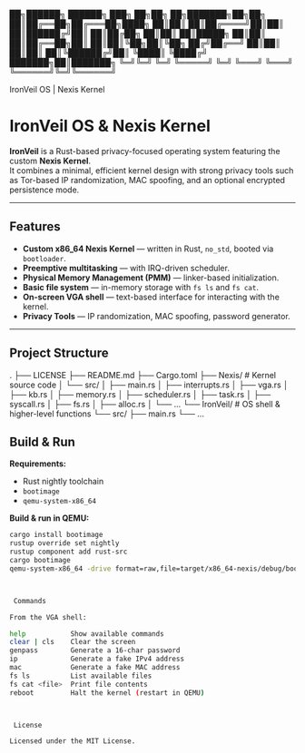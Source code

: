 ██╗██████╗  ██████╗ ███╗   ██╗██╗   ██╗███████╗██╗██╗
██║██╔══██╗██╔═══██╗████╗  ██║██║   ██║██╔════╝██║██║
██║██████╔╝██║   ██║██╔██╗ ██║██║   ██║█████╗  ██║██║
██║██╔══██╗██║   ██║██║╚██╗██║╚██╗ ██╔╝██╔══╝  ██║██║
██║██║  ██║╚██████╔╝██║ ╚████║ ╚████╔╝ ███████╗██║███████╗ ╚═╝╚═╝  ╚═╝ ╚═════╝ ╚═╝  ╚═══╝  ╚═══╝  ╚══════╝╚═╝╚══════╝

IronVeil OS  |  Nexis Kernel

# IronVeil OS & Nexis Kernel

**IronVeil** is a Rust-based privacy-focused operating system featuring the custom **Nexis Kernel**.  
It combines a minimal, efficient kernel design with strong privacy tools such as Tor-based IP randomization, MAC spoofing, and an optional encrypted persistence mode.

---

## Features
- **Custom x86_64 Nexis Kernel** — written in Rust, `no_std`, booted via `bootloader`.
- **Preemptive multitasking** — with IRQ-driven scheduler.
- **Physical Memory Management (PMM)** — linker-based initialization.
- **Basic file system** — in-memory storage with `fs ls` and `fs cat`.
- **On-screen VGA shell** — text-based interface for interacting with the kernel.
- **Privacy Tools** — IP randomization, MAC spoofing, password generator.

---

## Project Structure

. ├── LICENSE ├── README.md ├── Cargo.toml ├── Nexis/          # Kernel source code │   └── src/ │       ├── main.rs │       ├── interrupts.rs │       ├── vga.rs │       ├── kb.rs │       ├── memory.rs │       ├── scheduler.rs │       ├── task.rs │       ├── syscall.rs │       ├── fs.rs │       ├── alloc.rs │       └── ... └── IronVeil/       # OS shell & higher-level functions └── src/ ├── main.rs └── ...


## Build & Run
**Requirements:**
- Rust nightly toolchain  
- `bootimage`  
- `qemu-system-x86_64`  

**Build & run in QEMU:**
```bash
cargo install bootimage
rustup override set nightly
rustup component add rust-src
cargo bootimage
qemu-system-x86_64 -drive format=raw,file=target/x86_64-nexis/debug/bootimage-nexis.bin



 Commands

From the VGA shell:

help           Show available commands
clear | cls    Clear the screen
genpass        Generate a 16-char password
ip             Generate a fake IPv4 address
mac            Generate a fake MAC address
fs ls          List available files
fs cat <file>  Print file contents
reboot         Halt the kernel (restart in QEMU)



 License

Licensed under the MIT License.

